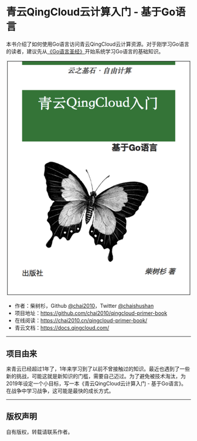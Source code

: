 # 青云QingCloud云计算入门 - 基于Go语言

本书介绍了如何使用Go语言访问青云QingCloud云计算资源。对于刚学习Go语言的读者，建议先从[《Go语言圣经》](https://github.com/golang-china/gopl-zh)开始系统学习Go语言的基础知识。

![](cover.png)

- 作者：柴树杉，Github [@chai2010](https://github.com/chai2010)，Twitter [@chaishushan](https://twitter.com/chaishushan)
- 项目地址：https://github.com/chai2010/qingcloud-primer-book
- 在线阅读：https://chai2010.cn/qingcloud-primer-book/
- 青云文档：https://docs.qingcloud.com/

----

## 项目由来

来青云已经超过1年了，1年来学习到了以前不曾接触过的知识。最近也遇到了一些新的挑战，可能这就是新知识的门槛，需要自己迈过。为了避免被技术淘汰，为2019年设定一个小目标，写一本《青云QingCloud云计算入门 - 基于Go语言》。在战争中学习战争，这可能是最快的成长方式。

----

## 版权声明

自有版权，转载请联系作者。

